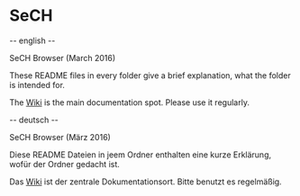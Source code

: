 # SeCH
-- english --

SeCH Browser (March 2016)

These README files in every folder give a brief explanation, what the folder is intended for.

The [Wiki](https://github.com/SECH-Tag-EEXCESS-Browser/SeCH/wiki) is the main documentation spot.
Please use it regularly.

-- deutsch --

SeCH Browser (März 2016)

Diese README Dateien in jeem Ordner enthalten eine kurze Erklärung, wofür der Ordner gedacht ist.

Das [Wiki](https://github.com/SECH-Tag-EEXCESS-Browser/SeCH/wiki) ist der zentrale Dokumentationsort.
Bitte benutzt es regelmäßig.
